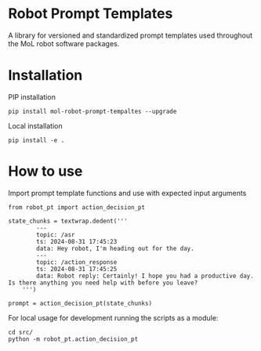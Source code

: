 # Robot Prompt Templates

A library for versioned and standardized prompt templates used throughout the MoL robot software packages.

# Installation

PIP installation
```
pip install mol-robot-prompt-tempaltes --upgrade
```

Local installation
```
pip install -e .
```

# How to use

Import prompt template functions and use with expected input arguments
```
from robot_pt import action_decision_pt

state_chunks = textwrap.dedent('''
        ---
        topic: /asr
        ts: 2024-08-31 17:45:23
        data: Hey robot, I'm heading out for the day.
        ---
        topic: /action_response
        ts: 2024-08-31 17:45:25
        data: Robot reply: Certainly! I hope you had a productive day. Is there anything you need help with before you leave?
    ''')

prompt = action_decision_pt(state_chunks)
```

For local usage for development running the scripts as a module:
```
cd src/
python -m robot_pt.action_decision_pt
```
